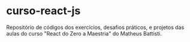 # curso-react-js

Repositório de códigos dos exercícios, desafios práticos, e projetos das aulas do curso "React do Zero a Maestria" do Matheus Battisti.